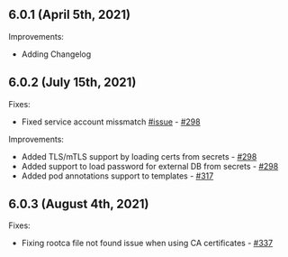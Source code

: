 ## 6.0.1 (April 5th, 2021)

Improvements:
* Adding Changelog

## 6.0.2 (July 15th, 2021)

Fixes:
* Fixed service account missmatch [#issue](https://github.com/aquasecurity/aqua-helm/issues/276) - [#298](https://github.com/aquasecurity/aqua-helm/pull/298)


Improvements:
* Added TLS/mTLS support by loading certs from secrets - [#298](https://github.com/aquasecurity/aqua-helm/pull/298)
* Added support to load password for external DB from secrets - [#298](https://github.com/aquasecurity/aqua-helm/pull/298)
* Added pod annotations support to templates - [#317](https://github.com/aquasecurity/aqua-helm/pull/317)

## 6.0.3 (August 4th, 2021)

Fixes:
* Fixing rootca file not found issue when using CA certificates - [#337](https://github.com/aquasecurity/aqua-helm/pull/337)